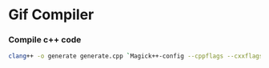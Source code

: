 # Gif Compiler

### Compile c++ code
```Bash
clang++ -o generate generate.cpp `Magick++-config --cppflags --cxxflags --ldflags --libs` -std=c++17
```